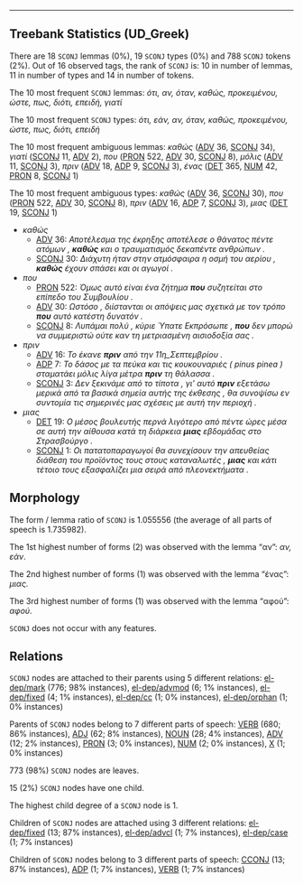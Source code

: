 

--------------------------------------------------------------------------------

## Treebank Statistics (UD_Greek)

There are 18 `SCONJ` lemmas (0%), 19 `SCONJ` types (0%) and 788 `SCONJ` tokens (2%).
Out of 16 observed tags, the rank of `SCONJ` is: 10 in number of lemmas, 11 in number of types and 14 in number of tokens.

The 10 most frequent `SCONJ` lemmas: <em>ότι, αν, όταν, καθώς, προκειμένου, ώστε, πως, διότι, επειδή, γιατί</em>

The 10 most frequent `SCONJ` types:  <em>ότι, εάν, αν, όταν, καθώς, προκειμένου, ώστε, πως, διότι, επειδή</em>

The 10 most frequent ambiguous lemmas: <em>καθώς</em> ([ADV]() 36, [SCONJ]() 34), <em>γιατί</em> ([SCONJ]() 11, [ADV]() 2), <em>που</em> ([PRON]() 522, [ADV]() 30, [SCONJ]() 8), <em>μόλις</em> ([ADV]() 11, [SCONJ]() 3), <em>πριν</em> ([ADV]() 18, [ADP]() 9, [SCONJ]() 3), <em>ένας</em> ([DET]() 365, [NUM]() 42, [PRON]() 8, [SCONJ]() 1)

The 10 most frequent ambiguous types:  <em>καθώς</em> ([ADV]() 36, [SCONJ]() 30), <em>που</em> ([PRON]() 522, [ADV]() 30, [SCONJ]() 8), <em>πριν</em> ([ADV]() 16, [ADP]() 7, [SCONJ]() 3), <em>μιας</em> ([DET]() 19, [SCONJ]() 1)


* <em>καθώς</em>
  * [ADV]() 36: <em>Αποτέλεσμα της έκρηξης αποτέλεσε ο θάνατος πέντε ατόμων , <b>καθώς</b> και ο τραυματισμός δεκαπέντε ανθρώπων .</em>
  * [SCONJ]() 30: <em>Διάχυτη ήταν στην ατμόσφαιρα η οσμή του αερίου , <b>καθώς</b> έχουν σπάσει και οι αγωγοί .</em>
* <em>που</em>
  * [PRON]() 522: <em>Όμως αυτό είναι ένα ζήτημα <b>που</b> συζητείται στο επίπεδο του Συμβουλίου .</em>
  * [ADV]() 30: <em>Ωστόσο , διίστανται οι απόψεις μας σχετικά με τον τρόπο <b>που</b> αυτό κατέστη δυνατόν .</em>
  * [SCONJ]() 8: <em>Λυπάμαι πολύ , κύριε Ύπατε Εκπρόσωπε , <b>που</b> δεν μπορώ να συμμεριστώ ούτε καν τη μετριασμένη αισιοδοξία σας .</em>
* <em>πριν</em>
  * [ADV]() 16: <em>Το έκανε <b>πριν</b> από την 11η_Σεπτεμβρίου .</em>
  * [ADP]() 7: <em>Το δάσος με τα πεύκα και τις κουκουναριές ( pinus pinea ) σταματάει μόλις λίγα μέτρα <b>πριν</b> τη θάλασσα .</em>
  * [SCONJ]() 3: <em>Δεν ξεκινάμε από το τίποτα , γι' αυτό <b>πριν</b> εξετάσω μερικά από τα βασικά σημεία αυτής της έκθεσης , θα συνοψίσω εν συντομία τις σημερινές μας σχέσεις με αυτή την περιοχή .</em>
* <em>μιας</em>
  * [DET]() 19: <em>Ο μέσος βουλευτής περνά λιγότερο από πέντε ώρες μέσα σε αυτή την αίθουσα κατά τη διάρκεια <b>μιας</b> εβδομάδας στο Στρασβούργο .</em>
  * [SCONJ]() 1: <em>Οι πατατοπαραγωγοί θα συνεχίσουν την απευθείας διάθεση του προϊόντος τους στους καταναλωτές , <b>μιας</b> και κάτι τέτοιο τους εξασφαλίζει μια σειρά από πλεονεκτήματα .</em>

## Morphology

The form / lemma ratio of `SCONJ` is 1.055556 (the average of all parts of speech is 1.735982).

The 1st highest number of forms (2) was observed with the lemma “αν”: <em>αν, εάν</em>.

The 2nd highest number of forms (1) was observed with the lemma “ένας”: <em>μιας</em>.

The 3rd highest number of forms (1) was observed with the lemma “αφού”: <em>αφού</em>.

`SCONJ` does not occur with any features.


## Relations

`SCONJ` nodes are attached to their parents using 5 different relations: [el-dep/mark]() (776; 98% instances), [el-dep/advmod]() (6; 1% instances), [el-dep/fixed]() (4; 1% instances), [el-dep/cc]() (1; 0% instances), [el-dep/orphan]() (1; 0% instances)

Parents of `SCONJ` nodes belong to 7 different parts of speech: [VERB]() (680; 86% instances), [ADJ]() (62; 8% instances), [NOUN]() (28; 4% instances), [ADV]() (12; 2% instances), [PRON]() (3; 0% instances), [NUM]() (2; 0% instances), [X]() (1; 0% instances)

773 (98%) `SCONJ` nodes are leaves.

15 (2%) `SCONJ` nodes have one child.

The highest child degree of a `SCONJ` node is 1.

Children of `SCONJ` nodes are attached using 3 different relations: [el-dep/fixed]() (13; 87% instances), [el-dep/advcl]() (1; 7% instances), [el-dep/case]() (1; 7% instances)

Children of `SCONJ` nodes belong to 3 different parts of speech: [CCONJ]() (13; 87% instances), [ADP]() (1; 7% instances), [VERB]() (1; 7% instances)


